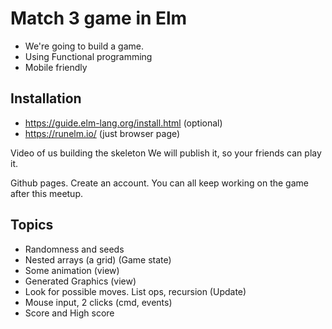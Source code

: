 # Match 3 game in Elm

- We're going to build a game.
- Using Functional programming
- Mobile friendly

## Installation

- https://guide.elm-lang.org/install.html (optional)
- https://runelm.io/ (just browser page)


Video of us building the skeleton
We will publish it, so your friends can play it.

Github pages. Create an account.
You can all keep working on the game after this meetup.

## Topics

- Randomness and seeds
- Nested arrays (a grid) (Game state)
- Some animation (view)
- Generated Graphics (view)
- Look for possible moves. List ops, recursion (Update)
- Mouse input, 2 clicks (cmd, events)
- Score and High score
